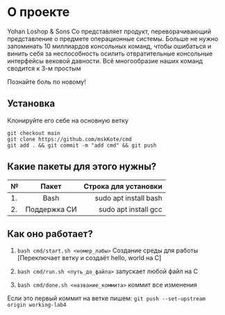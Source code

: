 # О проекте
Yohan Loshop & Sons Co представляет продукт, переворачивающий представление о предмете операционные системы.
Больше не нужно запоминать 10 миллиардов консольных команд, чтобы ошибаться и винить себя за неспособность осилить отвратительные консольные интерфейсы вековой давности. Всё многообразие наших команд сводится к 3-м простым

Познайте боль по новому!

## Установка
Клонируйте его себе на основную ветку

```
git checkout main
git clone https://github.com/mskKote/cmd
git add . && git commit -m "add cmd" && git push
```

## Какие пакеты для этого нужны?

| №  | Пакет                     | Строка для установки   |
| ---|:-------------------------:| ----------------------:|
| 1. | Bash                      | sudo apt install bash  |
| 2. | Поддержка СИ              | sudo apt install gcc   |

## Как оно работает? 

1. ```bash cmd/start.sh <номер_лабы>```  Создание среды для работы [Переключает ветку и создаёт hello, world на C]

2. ```bash cmd/run.sh <путь_до_файла>``` запускает любой файл на C

3. ```bash cmd/done.sh <название_коммита>``` коммит все изменения

Если это первый коммит на ветке пишем: ```git push --set-upstream origin working-lab4```
